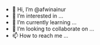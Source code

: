 - 👋 Hi, I’m @afwinainur
- 👀 I’m interested in ...
- 🌱 I’m currently learning ...
- 💞️ I’m looking to collaborate on ...
- 📫 How to reach me ...

<!---
afwinainur/afwinainur is a ✨ special ✨ repository because its `README.md` (this file) appears on your GitHub profile.
You can click the Preview link to take a look at your changes.
--->
